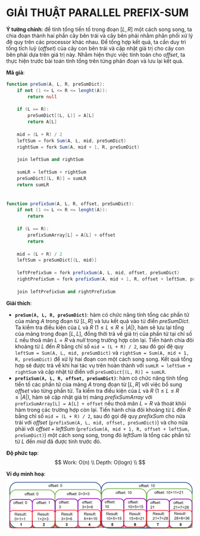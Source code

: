 # GIẢI THUẬT PARALLEL PREFIX-SUM

**Ý tưởng chính**: để tính tổng tiền tố trong đoạn $[L, R]$ một cách song song, ta chia đoạn thành hai phần cây bên trái và cây bên phải nhằm phân phối xử lý đệ quy trên các processor khác nhau. Để tổng hợp kết quả, ta cần duy trì tổng tích luỹ ($offset$) của cây con bên trái và cập nhật giá trị cho cây con bên phải dựa trên giá trị này. Nhằm hiện thực việc tính toán cho $offset$, ta thực hiện trước bài toán tính tổng trên từng phân đoạn và lưu lại kết quả.

**Mã giả**:
```actionscript
function preSum(A, L, R, preSumDict):
    if not (1 <= L <= R <= lenght(A)):
        return null
    
    if (L == R):
        preSumDict[(L, L)] = A[L]
        return A[L]
    
    mid = (L + R) / 2
    leftSum = fork Sum(A, L, mid, preSumDict)
    rightSum = fork Sum(A, mid + 1, R, preSumDict)

    join leftSum and rightSum

    sumLR = leftSum + rightSum
    preSumDict[(L, R)] = sumLR
    return sumLR


function prefixSum(A, L, R, offset, preSumDict):
    if not (1 <= L <= R <= lenght(A)):
        return
    
    if (L == R):
        prefixSumArray[L] = A[L] + offset
        return
    
    mid = (L + R) / 2
    leftSum = preSumDict[(L, mid)]

    leftPrefixSum = fork prefixSum(A, L, mid, offset, preSumDict)
    rightPrefixSum = fork prefixSum(A, mid + 1, R, offset + leftSum, preSumDict)

    join leftPrefixSum and rightPrefixSum
```

**Giải thích**:
* **`preSum(A, L, R, preSumDict)`**: hàm có chức năng tính tổng các phần tử của mảng $A$ trong đoạn từ $[L, R]$ và lưu kết quả vào từ điển $preSumDict$. Ta kiểm tra điều kiện của $L$ và $R$ ($1 \leq L \leq R \leq |A|$), hàm sẽ lưu lại tổng của mảng trong đoạn $[L, L]$, đồng thời trả về giá trị của phần tử tại chỉ số $L$ nếu thoã mãn $L = R$ và $null$ trong trường hợp còn lại. Tiến hành chia đôi khoảng từ $L$ đến $R$ bằng chỉ số `mid = (L + R) / 2`, sau đó gọi đệ quy `leftSum = Sum(A, L, mid, preSumDict)` và `rightSum = Sum(A, mid + 1, R, preSumDict)` để xử lý hai đoạn con một cách song song. Kết quả tổng hợp sẽ được trả về khi hai tác vụ trên hoàn thành với `sumLR = leftSum + rightSum` và cập nhật từ điển với `preSumDict[(L, R)] = sumLR`.
* **`prefixSum(A, L, R, offset, preSumDict)`**: hàm có chức năng tính tổng tiền tố các phần tử của mảng $A$ trong đoạn từ $[L, R]$ với việc bổ sung $offset$ vào từng phần tử. Ta kiểm tra điều kiện của $L$ và $R$ ($1 \leq L \leq R \leq |A|$), hàm sẽ cập nhật giá trị mảng $prefixSumArray$ với `prefixSumArray[L] = A[L] + offset` nếu thoã mãn $L = R$ và thoát khỏi hàm trong các trường hợp còn lại. Tiến hành chia đôi khoảng từ $L$ đến $R$ bằng chỉ số `mid = (L + R) / 2`, sau đó gọi đệ quy $prefixSum$ cho nửa trái với $offset$ (`prefixSum(A, L, mid, offset, preSumDict)`) và cho nửa phải với $offset + leftSum$ (`prefixSum(A, mid + 1, R, offset + leftSum, preSumDict)`) một cách song song, trong đó $leftSum$ là tổng các phần tử từ $L$ đến $mid$ đã được tính trước đó.

**Độ phức tạp**:
$$
Work: O(n) \\
Depth: O(logn) \\
$$

**Ví dụ minh hoạ**:
![alt text](prefixSum.png)